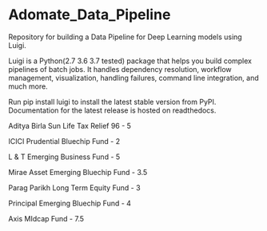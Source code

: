 # Adomate_Data_Pipeline
Repository for building a Data Pipeline for Deep Learning models using Luigi.


Luigi is a Python(2.7 3.6 3.7 tested) package that helps you build complex pipelines of batch jobs. It handles
dependency resolution, workflow management, visualization, handling failures, command line integration, and much
more.

Run pip install luigi to install the latest stable version from PyPI. Documentation for the latest release is
hosted on readthedocs.




Aditya Birla Sun Life Tax Relief 96 - 5 

ICICI Prudential Bluechip Fund - 2

L & T Emerging Business Fund - 5

Mirae Asset Emerging Bluechip Fund - 3.5

Parag Parikh Long Term Equity Fund - 3

Principal Emerging Bluechip Fund - 4

Axis MIdcap Fund - 7.5